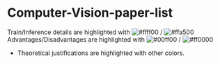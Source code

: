 # Computer-Vision-paper-list
Train/Inference details are highlighted with ![#ffff00](https://via.placeholder.com/15/ffff00/ffff00.png) / ![#ffa500](https://via.placeholder.com/15/ffa500/ffa500.png) 
Advantages/Disadvantages are highlighted with ![#00ff00](https://via.placeholder.com/15/00ff00/00ff00.png) / ![#ff0000](https://via.placeholder.com/15/ff0000/ff0000.png)
* Theoretical justifications are highlighted with other colors.
